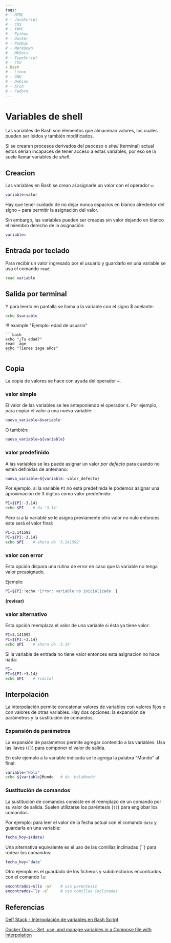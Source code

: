 ```yaml
---
tags:
# - HTML
# - JavaScript
# - CSS
# - YAML
# - Python
# - Docker
# - Podman
# - MarkDown
# - MkDocs
# - TypeScript
# - CSV
- Bash
# - Linux
# - GNU
# - Debian
# - Arch
# - Fedora
---
```


# Variables de shell

Las variables de Bash son elementos que almacenan valores, los cuales pueden ser leidos y también modificados.

Si se crearan procesos derivados del peoceso o *shell* (terminal) actual éstos serían incapaces de tener acceso a estas variables, 
por eso se la suele llamar variables de *shell*.

## Creacion

Las variables en Bash se crean al asignarle un valor con el operador `=`:

```bash
variable=valor
```

Hay que tener cuidado de no dejar nunca espacios en blanco alrededor del signo `=` para permitir la asignación del valor.

Sin embargo, las variables pueden ser creadas sin valor dejando en blanco el miembro derecho de la asignación:

```bash
variable=
```


## Entrada por teclado

Para recibir un valor ingresado por el usuario y guardarlo en una variable se usa el comando `read`:
```bash
read variable
```

## Salida por terminal

Y para leerlo en pantalla se llama a la variable con el signo \$ adelante:
```bash
echo $variable
```

!!! example "Ejemplo: edad de usuario"

    ```bash
    echo "¿Tu edad?"
    read  age
    echo "Tienes $age años"
    ```

## Copia

La copia de valores se hace con ayuda del operador `=`.


### valor simple

El valor de las variables se lee anteponiendo el operador `$`.
Por ejemplo, para copiar el valor a una nueva variable: 

```bash
nueva_variable=$variable
```

O también:

```bash
nueva_variable=${variable}
```

### valor predefinido

A las variables se les puede asignar un valor *por defecto* para cuando no estén definidas de antemano:

```bash
nueva_variable=${variable:-valor_defecto}
```

Por ejemplo, si la variable `PI` no está predefinida le podemos asignar una aproximación de 3 dígitos como valor predefinido:

```bash
PI=${PI:-3.14}
echo $PI    # da '3.14'
```
Pero si a la variable se le asigna previamente otro valor no nulo entonces éste será el valor final:

```bash
PI=3.141592
PI=${PI:-3.14}
echo $PI    # ahora da '3.141592'
```

### valor con error


Esta opción dispara una rutina de error en caso que la variable no tenga valor preasignado.

Ejemplo:

```bash
PI=${PI:?echo 'Error: variable no inicializada' }
```
**(revisar)**

### valor alternativo


Esta opción reemplaza el valor de una variable si ésta ya tiene valor:

```bash
PI=3.141592
PI=${PI:+3.14}
echo $PI    # ahora da '3.14'
```
Si la variable de entrada no tiene valor entonces esta asignacion no hace nada:

```bash
PI=
PI=${PI:+3.14}
echo $PI    # (vacío)
```

## Interpolación

La interpolación permite concatenar valores de variables con valores fijos o con valores de otras variables.
Hay dos opciones: la expansión de parámetros y la sustitución de comandos.

### Expansión de parámetros

La expansión de parámetros permite 
agregar contenido a las variables.
Usa las llaves (`{}`) para componer el valor de salida.

En este ejemplo a la variable indicada se le agrega la palabra "Mundo" al final:

```bash
variable="Hola"
echo ${variable}Mundo   # da 'HolaMundo'
```

### Sustitución de comandos

La sustitución de comandos consiste en el reemplazo de un comando por su valor de salida. 
Suelen utilizarse los paréntesis (`()`) para englobar los comandos.


Por ejemplo:
para leer el valor de la fecha actual con el comando `date`
y guardarla en una variable:

```bash 
fecha_hoy=$(date)
```

Una alternativa equivalente es el uso de las comillas inclinadas (\`\`) para rodear los comandos:

```bash 
fecha_hoy=`date`
```

Otro ejemplo es el guardado de los ficheros y subdirectorios encontrados con el comando `ls`:

```bash
encontrados=$(ls -a)    # uso parentesis
encontrados=`ls -a`     # uso comillas inclinadas
```



## Referencias

[Delf Stack - Interpolación de variables en Bash Script](https://www.delftstack.com/es/howto/linux/variable-interpolation-in-bash/)

[Docker Docs - Set, use, and manage variables in a Compose file with interpolation ](https://docs.docker.com/compose/how-tos/environment-variables/variable-interpolation/#interpolation-syntax)